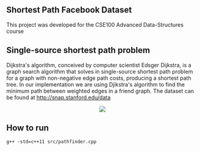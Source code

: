 ## Shortest Path Facebook Dataset
This project was developed for the CSE100 Advanced Data-Structures course
## Single-source shortest path problem
Dijkstra's algorithm, conceived by computer scientist Edsger Dijkstra, is a graph search algorithm that solves in single-source shortest path problem for a graph with non-negative edge path costs, producing a shortest path tree. In our implementation we are using Djikstra's algorithm to find the minimum path between weighted edges in a friend graph. The dataset can be found at http://snap.stanford.edu/data
<p align="center">
  <img src="https://upload.wikimedia.org/wikipedia/commons/5/57/Dijkstra_Animation.gif">
</p>

## How to run
```
g++ -std=c++11 src/pathfinder.cpp 
```
